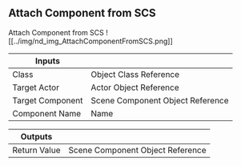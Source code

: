 ## Attach Component from SCS
Attach Component from SCS
![[../img/nd_img_AttachComponentFromSCS.png]]

|Inputs||
|--|--|
| Class | Object Class Reference |
| Target Actor | Actor Object Reference |
| Target Component | Scene Component Object Reference |
| Component Name | Name |

|Outputs||
|--|--|
| Return Value | Scene Component Object Reference |

